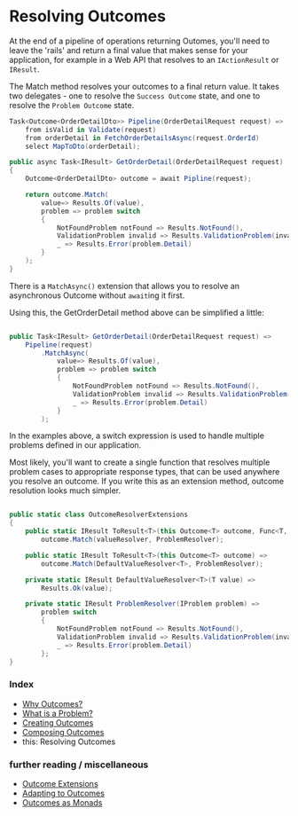 # Resolving Outcomes

At the end of a pipeline of operations returning Outomes, you'll need to leave the 'rails' and return a final value that makes sense for your application, for example in a Web API that resolves to an `IActionResult` or `IResult`.

The Match method resolves your outcomes to a final return value. 
It takes two delegates - one to resolve the `Success Outcome` state,
and one to resolve the `Problem Outcome` state.

```csharp
Task<Outcome<OrderDetailDto>> Pipeline(OrderDetailRequest request) =>
    from isValid in Validate(request)
    from orderDetail in FetchOrderDetailsAsync(request.OrderId)
    select MapToDto(orderDetail);

public async Task<IResult> GetOrderDetail(OrderDetailRequest request)
{
    Outcome<OrderDetailDto> outcome = await Pipline(request);

    return outcome.Match(
        value=> Results.Of(value),
        problem => problem switch
        {
            NotFoundProblem notFound => Results.NotFound(),
            ValidationProblem invalid => Results.ValidationProblem(invalid.Message)
            _ => Results.Error(problem.Detail)
        }
    );
}
```

There is a `MatchAsync()` extension that allows you to resolve an asynchronous Outcome without `await`ing it first.

Using this, the GetOrderDetail method above can be simplified a little:

```csharp

public Task<IResult> GetOrderDetail(OrderDetailRequest request) =>
    Pipeline(request)
        .MatchAsync(
            value=> Results.Of(value),
            problem => problem switch
            {
                NotFoundProblem notFound => Results.NotFound(),
                ValidationProblem invalid => Results.ValidationProblem(invalid.Message)
                _ => Results.Error(problem.Detail)
            }
        );
```

In the examples above, a switch expression is used to handle multiple problems defined in our application.

Most likely, you'll want to create a single function that resolves multiple problem cases to appropriate response types,
that can be used anywhere you resolve an outcome. If you write this as an extension method, outcome resolution looks much simpler.

```csharp

public static class OutcomeResolverExtensions
{
    public static IResult ToResult<T>(this Outcome<T> outcome, Func<T, IResult> valueResolver) =>
        outcome.Match(valueResolver, ProblemResolver);

    public static IResult ToResult<T>(this Outcome<T> outcome) =>
        outcome.Match(DefaultValueResolver<T>, ProblemResolver);

    private static IResult DefaultValueResolver<T>(T value) => 
        Results.Ok(value);

    private static IResult ProblemResolver(IProblem problem) =>
        problem switch 
        {
            NotFoundProblem notFound => Results.NotFound(),
            ValidationProblem invalid => Results.ValidationProblem(invalid.Message)
            _ => Results.Error(problem.Detail)
        };
}
```

### Index
- [Why Outcomes?](../readme.md)
- [What is a Problem?](what-is-a-problem.md)
- [Creating Outcomes](creating-outcomes.md)
- [Composing Outcomes](composing-outcomes.md)
- this: Resolving Outcomes

### further reading / miscellaneous
- [Outcome Extensions](outcome-extensions.md)
- [Adapting to Outcomes](outcome-adaptation.md)
- [Outcomes as Monads](outcomes-as-monads.md)